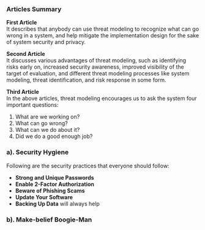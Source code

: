 ### Articles Summary

**First Article**  
It describes that anybody can use threat modeling to recognize what can go wrong in a system, and help mitigate the implementation design for the sake of system security and privacy.

**Second Article**  
It discusses various advantages of threat modeling, such as identifying risks early on, increased security awareness, improved visibility of the target of evaluation, and different threat modeling processes like system modeling, threat identification, and risk response in some form.

**Third Article**  
In the above articles, threat modeling encourages us to ask the system four important questions:
1. What are we working on?
2. What can go wrong?
3. What can we do about it?
4. Did we do a good enough job?

### a). Security Hygiene

Following are the security practices that everyone should follow:

- **Strong and Unique Passwords**
- **Enable 2-Factor Authorization**
- **Beware of Phishing Scams**
- **Update Your Software**
- **Backing Up Data** will always help

### b). Make-belief Boogie-Man
